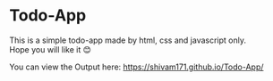 # Todo-App
This is a simple todo-app made by html, css and javascript only.
<br>
Hope you will like it 😊

You can view the Output here: https://shivam171.github.io/Todo-App/
